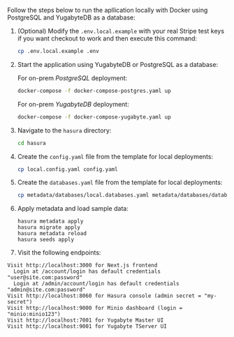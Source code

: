 Follow the steps below to run the apllication locally with Docker using PostgreSQL and YugabyteDB as a database:

1. (Optional) Modify the `.env.local.example` with your real Stripe test keys if you want checkout to work and then execute this command:
    ```bash
    cp .env.local.example .env
    ```

2. Start the application using YugabyteDB or PostgreSQL as a database:

    For on-prem *PostgreSQL* deployment:
    ```bash
    docker-compose -f docker-compose-postgres.yaml up
    ```

    For on-prem *YugabyteDB* deployment:
    ```bash
    docker-compose -f docker-compose-yugabyte.yaml up
    ```
 
3. Navigate to the `hasura` directory:
    ```bash
    cd hasura
    ```

4. Create the `config.yaml` file from the template for local deployments:
    ```bash
    cp local.config.yaml config.yaml
    ```

5. Create the `databases.yaml` file from the template for local deployments:
    ```bash
    cp metadata/databases/local.databases.yaml metadata/databases/databases.yaml
    ```

6. Apply metadata and load sample data:
    ```sh-session
    hasura metadata apply
    hasura migrate apply
    hasura metadata reload
    hasura seeds apply
    ```

7. Visit the following endpoints:

```sh-session
Visit http://localhost:3000 for Next.js frontend
  Login at /account/login has default credentials "user@site.com:password"
  Login at /admin/account/login has default credentials "admin@site.com:password"
Visit http://localhost:8060 for Hasura console (admin secret = "my-secret")
Visit http://localhost:9000 for Minio dashboard (login = "minio:minio123")
Visit http://localhost:7001 for Yugabyte Master UI
Visit http://localhost:9001 for Yugabyte TServer UI
```